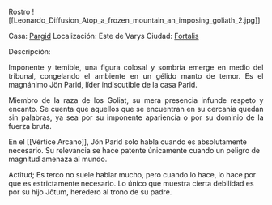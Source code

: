 Rostro
	![[Leonardo_Diffusion_Atop_a_frozen_mountain_an_imposing_goliath_2.jpg]]

Casa: <u>Pargid</u>
Localización: Este de Varys
Ciudad: <u>Fortalis</u>

Descripción:
<p align="justify">Imponente y temible, una figura colosal y sombría emerge en medio del tribunal, congelando el ambiente en un gélido manto de temor. Es el magnánimo Jön Parid, líder indiscutible de la casa Parid.</p><p align="justify">Miembro de la raza de los Goliat, su mera presencia infunde respeto y encanto. Se cuenta que aquellos que se encuentran en su cercanía quedan sin palabras, ya sea por su imponente apariencia o por su dominio de la fuerza bruta.</p> En el [[Vértice Arcano]], Jön Parid solo habla cuando es absolutamente necesario. Su relevancia se hace patente únicamente cuando un peligro de magnitud amenaza al mundo.


Actitud;
	Es terco no suele hablar mucho, pero cuando lo hace, lo hace por que es estrictamente necesario.
	Lo único que muestra cierta debilidad es por su hijo Jôtum, heredero al trono de su padre.